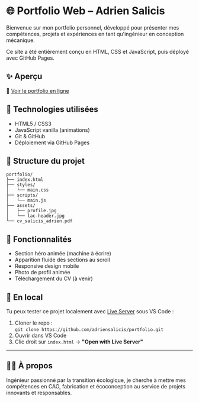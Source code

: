 # 🌐 Portfolio Web – Adrien Salicis

Bienvenue sur mon portfolio personnel, développé pour présenter mes compétences, projets et expériences en tant qu'ingénieur en conception mécanique.

Ce site a été entièrement conçu en HTML, CSS et JavaScript, puis déployé avec GitHub Pages.

## ✨ Aperçu

🔗 [Voir le portfolio en ligne](https://adriensalicis.github.io/portfolio/)

## 🧰 Technologies utilisées

- HTML5 / CSS3
- JavaScript vanilla (animations)
- Git & GitHub
- Déploiement via GitHub Pages

## 📁 Structure du projet

```
portfolio/
├── index.html
├── styles/
│   └── main.css
├── scripts/
│   └── main.js
├── assets/
│   ├── profile.jpg
│   └── lac-header.jpg
└── cv_salicis_adrien.pdf
```

## 🚀 Fonctionnalités

- Section héro animée (machine à écrire)
- Apparition fluide des sections au scroll
- Responsive design mobile
- Photo de profil animée
- Téléchargement du CV (à venir)

## 🧪 En local

Tu peux tester ce projet localement avec [Live Server](https://marketplace.visualstudio.com/items?itemName=ritwickdey.LiveServer) sous VS Code :

1. Cloner le repo :  
   `git clone https://github.com/adriensalicis/portfolio.git`
2. Ouvrir dans VS Code
3. Clic droit sur `index.html` → **"Open with Live Server"**

---

## 👨‍💼 À propos

Ingénieur passionné par la transition écologique, je cherche à mettre mes compétences en CAO, fabrication et écoconception au service de projets innovants et responsables.
